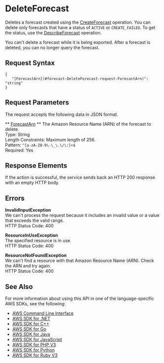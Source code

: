 # DeleteForecast<a name="API_DeleteForecast"></a>

Deletes a forecast created using the [CreateForecast](API_CreateForecast.md) operation\. You can delete only forecasts that have a status of `ACTIVE` or `CREATE_FAILED`\. To get the status, use the [DescribeForecast](API_DescribeForecast.md) operation\.

You can't delete a forecast while it is being exported\. After a forecast is deleted, you can no longer query the forecast\.

## Request Syntax<a name="API_DeleteForecast_RequestSyntax"></a>

```
{
   "[ForecastArn](#forecast-DeleteForecast-request-ForecastArn)": "string"
}
```

## Request Parameters<a name="API_DeleteForecast_RequestParameters"></a>

The request accepts the following data in JSON format\.

 ** [ForecastArn](#API_DeleteForecast_RequestSyntax) **   <a name="forecast-DeleteForecast-request-ForecastArn"></a>
The Amazon Resource Name \(ARN\) of the forecast to delete\.  
Type: String  
Length Constraints: Maximum length of 256\.  
Pattern: `^[a-zA-Z0-9\-\_\.\/\:]+$`   
Required: Yes

## Response Elements<a name="API_DeleteForecast_ResponseElements"></a>

If the action is successful, the service sends back an HTTP 200 response with an empty HTTP body\.

## Errors<a name="API_DeleteForecast_Errors"></a>

 **InvalidInputException**   
We can't process the request because it includes an invalid value or a value that exceeds the valid range\.  
HTTP Status Code: 400

 **ResourceInUseException**   
The specified resource is in use\.  
HTTP Status Code: 400

 **ResourceNotFoundException**   
We can't find a resource with that Amazon Resource Name \(ARN\)\. Check the ARN and try again\.  
HTTP Status Code: 400

## See Also<a name="API_DeleteForecast_SeeAlso"></a>

For more information about using this API in one of the language\-specific AWS SDKs, see the following:
+  [AWS Command Line Interface](https://docs.aws.amazon.com/goto/aws-cli/forecast-2018-06-26/DeleteForecast) 
+  [AWS SDK for \.NET](https://docs.aws.amazon.com/goto/DotNetSDKV3/forecast-2018-06-26/DeleteForecast) 
+  [AWS SDK for C\+\+](https://docs.aws.amazon.com/goto/SdkForCpp/forecast-2018-06-26/DeleteForecast) 
+  [AWS SDK for Go](https://docs.aws.amazon.com/goto/SdkForGoV1/forecast-2018-06-26/DeleteForecast) 
+  [AWS SDK for Java](https://docs.aws.amazon.com/goto/SdkForJava/forecast-2018-06-26/DeleteForecast) 
+  [AWS SDK for JavaScript](https://docs.aws.amazon.com/goto/AWSJavaScriptSDK/forecast-2018-06-26/DeleteForecast) 
+  [AWS SDK for PHP V3](https://docs.aws.amazon.com/goto/SdkForPHPV3/forecast-2018-06-26/DeleteForecast) 
+  [AWS SDK for Python](https://docs.aws.amazon.com/goto/boto3/forecast-2018-06-26/DeleteForecast) 
+  [AWS SDK for Ruby V3](https://docs.aws.amazon.com/goto/SdkForRubyV3/forecast-2018-06-26/DeleteForecast) 